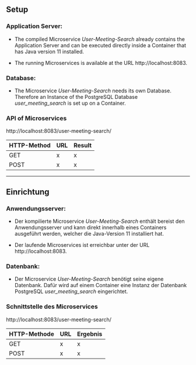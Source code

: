 ## Setup

### Application Server:
* The compiled Microservice *User-Meeting-Search* already contains the Application Server and can be executed directly inside a Container that has Java version 11 installed.

* The running Microservices is available at the URL http://localhost:8083.

### Database:

* The Microservice *User-Meeting-Search* needs its own Database. Therefore an Instance of the PostgreSQL Database *user_meeting_search* is set up on a Container.

### API of Microservices

http://localhost:8083/user-meeting-search/

| HTTP-Method | URL | Result |
| --- | --- | --- |
| GET | x | x |
| POST | x | x |

___

## Einrichtung
### Anwendungsserver:

* Der kompilierte Microservice *User-Meeting-Search* enthält bereist den Anwendungsserver und kann direkt innerhalb eines Containers ausgeführt werden, welcher die Java-Version 11 installiert hat.

* Der laufende Microservices ist erreichbar unter der URL http://localhost:8083.

### Datenbank:

* Der Microservice *User-Meeting-Search* benötigt seine eigene Datenbank. Dafür wird auf einem Container eine Instanz der Datenbank PostgreSQL *user_meeting_search* eingerichtet.

### Schnittstelle des Microservices

http://localhost:8083/user-meeting-search/


| HTTP-Methode | URL | Ergebnis |
| --- | --- | --- |
| GET | x | x |
| POST | x | x |
